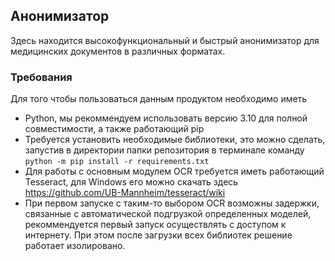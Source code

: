 ## Анонимизатор

Здесь находится высокофункциональный и быстрый анонимизатор для медицинских документов в различных форматах.

### Требования

Для того чтобы пользоваться данным продуктом необходимо иметь
 * Python, мы рекоммендуем использовать версию 3.10 для полной совместимости, а также работающий pip
 * Требуется установить необходимые библиотеки, это можно сделать, запустив в директории папки репозитория в терминале команду ```python -m pip install -r requirements.txt```
 * Для работы с основным модулем OCR требуется иметь работающий Tesseract, для Windows его можно скачать здесь https://github.com/UB-Mannheim/tesseract/wiki
 * При первом запуске с таким-то выбором OCR возможны задержки, связанные с автоматической подгрузкой определенных моделей, рекоммендуется первый запуск осуществлять с доступом к интернету. При этом после загрузки всех библиотек решение работает изолировано.


